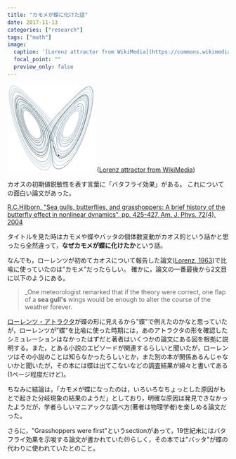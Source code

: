 ```yaml
---
title: "カモメが蝶に化けた話"
date: 2017-11-13
categories: ["research"]
tags: ["math"]
image:
  caption: '[Lorenz attractor from WikiMedia](https://commons.wikimedia.org/wiki/File:A_Trajectory_Through_Phase_Space_in_a_Lorenz_Attractor.gif)'
  focal_point: ""
  preview_only: false
---
```


![](A_Trajectory_Through_Phase_Space_in_a_Lorenz_Attractor.gif) ([Lorenz attractor from WikiMedia](https://commons.wikimedia.org/wiki/File:A_Trajectory_Through_Phase_Space_in_a_Lorenz_Attractor.gif))

カオスの初期値鋭敏性を表す言葉に「バタフライ効果」がある。
これについての面白い論文があった。
<!--more-->

[R.C.Hilborn, "Sea gulls, butterflies, and grasshoppers: A brief history of the butterfly effect in nonlinear dynamics", pp. 425-427, Am. J. Phys. 72(4), 2004](http://aapt.scitation.org/doi/abs/10.1119/1.1636492)

タイトルを見た時はカモメや蝶やバッタの個体数変動がカオス的という話かと思ったら全然違って，**なぜカモメが蝶に化けたか**という話。

<!--more-->

なんでも，ローレンツが初めてカオスについて報告した論文([Lorenz, 1963](http://eaps4.mit.edu/research/Lorenz/Predictability_hydrodynamic_flow_1963.pdf))で比喩に使っていたのは"カモメ"だったらしい。
確かに，論文の一番最後から2文目に以下のようにある。

> _One meteorologist remarked that if the theory were correct, one flap of a **sea gull's** wings would be enough to alter the course of the weather forever. 

[ローレンツ・アトラクタ](https://ja.wikipedia.org/wiki/ローレンツ方程式)が蝶の形に見えるから"蝶"で例えたのかなと思っていたが，ローレンツが"蝶"を比喩に使った時期には，あのアトラクタの形を確認したシミュレーションはなかったはずだと著者はいくつかの論文にある図を根拠に説明する。また，とある小説のエピソードが関連するらしいと聞いたが，ローレンツはその小説のことは知らなかったらしいとか，また別の本が関係あるんじゃないかと聞いたが，その本には蝶は出てこないなどの調査結果が綿々と書いてある(1ページ程度だけど)。

ちなみに結論は，「カモメが蝶になったのは，いろいろなちょっとした原因がもとで起きた分岐現象の結果のようだ」としており，明確な原因は発見できなかったようだが，学者らしいマニアックな調べ方(著者は物理学者)を楽しめる論文だった。

さらに，"Grasshoppers were first"というsectionがあって，19世紀末にはバタフライ効果を示唆する論文が書かれていた(!)らしく，その本では"バッタ"が蝶の代わりに使われていたとのこと。


